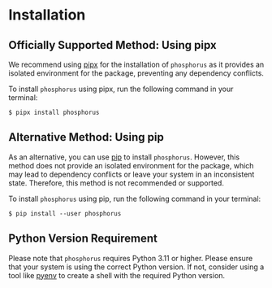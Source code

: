 # Installation

## Officially Supported Method: Using pipx

We recommend using [pipx] for the installation of `phosphorus` as it provides
an isolated environment for the package, preventing any dependency conflicts.

To install `phosphorus` using pipx, run the following command in your terminal:

```console
$ pipx install phosphorus
```

## Alternative Method: Using pip

As an alternative, you can use [pip] to install `phosphorus`.
However, this method does not provide an isolated environment for the package,
which may lead to dependency conflicts or leave your system in an inconsistent state.
Therefore, this method is not recommended or supported.

To install `phosphorus` using pip, run the following command in your terminal:

```console
$ pip install --user phosphorus
```

## Python Version Requirement

Please note that `phosphorus` requires Python 3.11 or higher. Please ensure
that your system is using the correct Python version. If not,
consider using a tool like [pyenv] to create a shell with the required Python version.

[pip]: https://pip.pypa.io/en/stable/
[pipx]: https://pypa.github.io/pipx/
[pyenv]: https://github.com/pyenv/pyenv
